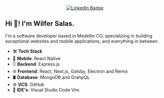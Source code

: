 <div align="center">
  <a href="https://www.linkedin.com/in/wilfer-salas-9760861a3" target="_blank">
    <img src="https://img.shields.io/badge/LinkedIn-blue?style=for-the-badge&logo=linkedin&logoColor=white" alt="LinkedIn Badge"/>
  </a>
</div>

<h2>Hi 👋! I'm Wilfer Salas.</h2>

I'm a software developer based in Medellin CO, specializing in building exceptional websites and mobile applications, and everything in between.

- 🛠  **Tech Stack**
- 📱  **Mobile**:  React Native
- 🗄  **Backend**:  Express.js
- 🌐  **Frontend**:  React, Next.js, Gatsby, Electron and Remix
- 🛢  **Database**:  MongoDB and GrahpQL
- ⚙️  **VCS**:   GitHub
- 🔧  **IDE's**:  Visual Studio Code Vim
